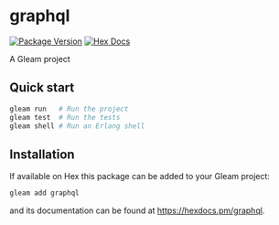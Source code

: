 # graphql

[![Package Version](https://img.shields.io/hexpm/v/graphql)](https://hex.pm/packages/graphql)
[![Hex Docs](https://img.shields.io/badge/hex-docs-ffaff3)](https://hexdocs.pm/graphql/)

A Gleam project

## Quick start

```sh
gleam run   # Run the project
gleam test  # Run the tests
gleam shell # Run an Erlang shell
```

## Installation

If available on Hex this package can be added to your Gleam project:

```sh
gleam add graphql
```

and its documentation can be found at <https://hexdocs.pm/graphql>.
